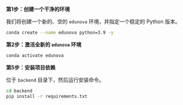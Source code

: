 **第1步：创建一个干净的环境**

我们将创建一个新的、空的 `edunova` 环境，并指定一个稳定的 Python 版本。
```bash
conda create --name edunova python=3.9 -y
```

**第2步：激活全新的 `edunova` 环境**

```bash
conda activate edunova
```


**第5步：安装项目依赖**

位于 `backend` 目录下，然后运行安装命令。
```bash
cd backend
pip install -r requirements.txt
```


